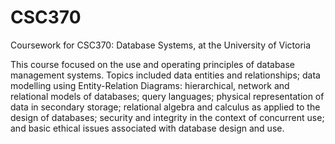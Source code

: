 # CSC370
Coursework for CSC370: Database Systems, at the University of Victoria

This course focused on the use and operating principles of database management systems. Topics included data entities and relationships; data modelling using Entity-Relation Diagrams: hierarchical, network and relational models of databases; query languages; physical representation of data in secondary storage; relational algebra and calculus as applied to the design of databases; security and integrity in the context of concurrent use; and basic ethical issues associated with database design and use.
